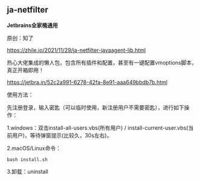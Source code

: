 ## ja-netfilter

**Jetbrains全家桶通用**

原创：知了

https://zhile.io/2021/11/29/ja-netfilter-javaagent-lib.html



热心大佬集成的懒人包，包含所有插件和配置，甚至有一键配置vmoptions脚本，真正开箱即用！

https://jetbra.in/52c2a991-6278-42fa-8e91-aaa649bbdb7b.html

使用方法：

先注册登录，输入密匙（可以临时使用，新注册用户不需要密匙），进行如下操作：

1.windows：双击install-all-users.vbs(所有用户) / install-current-user.vbs(当前用户)，等待弹窗提示(比较久，30s左右)。

2.macOS/Linux命令：

```shell
bash install.sh
```

3.卸载：uninstall

